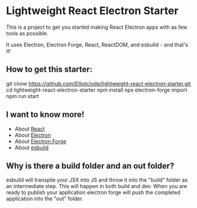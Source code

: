 # Lightweight React Electron Starter

This is a project to get you started making React Electron apps with as few tools as possible.

It uses Electron, Electron Forge, React, ReactDOM, and esbuild - and that's it!

## How to get this starter:

git clone https://github.com/Elliotclyde/lightweight-react-electron-starter.git
cd lightweight-react-electron-starter
npm install
npx electron-forge import
npm run start

## I want to know more!

- About [React](https://reactjs.org/)
- About [Electron](https://www.electronjs.org/)
- About [Electron Forge](https://www.electronforge.io/)
- About [esbuild](https://esbuild.github.io/)

## Why is there a build folder and an out folder?

esbuild will transpile your JSX into JS and throw it into the "build" folder as an intermediate step. This will happen in both build and dev. When you are ready to publish your application electron forge will push the completed application into the "out" folder.
